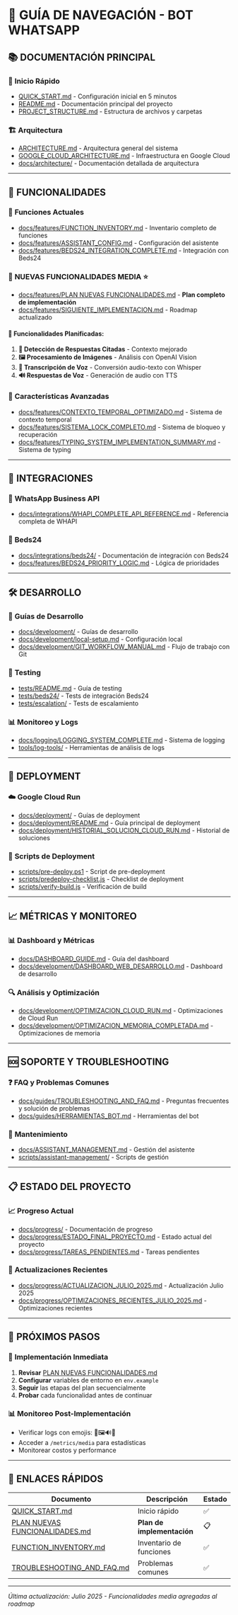 # 🧭 GUÍA DE NAVEGACIÓN - BOT WHATSAPP

## 📚 DOCUMENTACIÓN PRINCIPAL

### 🚀 **Inicio Rápido**
- [QUICK_START.md](./QUICK_START.md) - Configuración inicial en 5 minutos
- [README.md](./README.md) - Documentación principal del proyecto
- [PROJECT_STRUCTURE.md](./PROJECT_STRUCTURE.md) - Estructura de archivos y carpetas

### 🏗️ **Arquitectura**
- [ARCHITECTURE.md](./ARCHITECTURE.md) - Arquitectura general del sistema
- [GOOGLE_CLOUD_ARCHITECTURE.md](./GOOGLE_CLOUD_ARCHITECTURE.md) - Infraestructura en Google Cloud
- [docs/architecture/](./architecture/) - Documentación detallada de arquitectura

---

## 🎯 **FUNCIONALIDADES**

### 🤖 **Funciones Actuales**
- [docs/features/FUNCTION_INVENTORY.md](./features/FUNCTION_INVENTORY.md) - Inventario completo de funciones
- [docs/features/ASSISTANT_CONFIG.md](./features/ASSISTANT_CONFIG.md) - Configuración del asistente
- [docs/features/BEDS24_INTEGRATION_COMPLETE.md](./features/BEDS24_INTEGRATION_COMPLETE.md) - Integración con Beds24

### 📱 **NUEVAS FUNCIONALIDADES MEDIA** ⭐
- [docs/features/PLAN NUEVAS FUNCIONALIDADES.md](./features/PLAN%20NUEVAS%20FUNCIONALIDADES.md) - **Plan completo de implementación**
- [docs/features/SIGUIENTE_IMPLEMENTACION.md](./features/SIGUIENTE_IMPLEMENTACION.md) - Roadmap actualizado

#### 🎯 **Funcionalidades Planificadas:**
1. **📱 Detección de Respuestas Citadas** - Contexto mejorado
2. **🖼️ Procesamiento de Imágenes** - Análisis con OpenAI Vision
3. **🎤 Transcripción de Voz** - Conversión audio-texto con Whisper
4. **🔊 Respuestas de Voz** - Generación de audio con TTS

### 🔧 **Características Avanzadas**
- [docs/features/CONTEXTO_TEMPORAL_OPTIMIZADO.md](./features/CONTEXTO_TEMPORAL_OPTIMIZADO.md) - Sistema de contexto temporal
- [docs/features/SISTEMA_LOCK_COMPLETO.md](./features/SISTEMA_LOCK_COMPLETO.md) - Sistema de bloqueo y recuperación
- [docs/features/TYPING_SYSTEM_IMPLEMENTATION_SUMMARY.md](./features/TYPING_SYSTEM_IMPLEMENTATION_SUMMARY.md) - Sistema de typing

---

## 🔌 **INTEGRACIONES**

### 💬 **WhatsApp Business API**
- [docs/integrations/WHAPI_COMPLETE_API_REFERENCE.md](./integrations/WHAPI_COMPLETE_API_REFERENCE.md) - Referencia completa de WHAPI

### 🏨 **Beds24**
- [docs/integrations/beds24/](./integrations/beds24/) - Documentación de integración con Beds24
- [docs/features/BEDS24_PRIORITY_LOGIC.md](./features/BEDS24_PRIORITY_LOGIC.md) - Lógica de prioridades

---

## 🛠️ **DESARROLLO**

### 📖 **Guías de Desarrollo**
- [docs/development/](./development/) - Guías de desarrollo
- [docs/development/local-setup.md](./development/local-setup.md) - Configuración local
- [docs/development/GIT_WORKFLOW_MANUAL.md](./development/GIT_WORKFLOW_MANUAL.md) - Flujo de trabajo con Git

### 🧪 **Testing**
- [tests/README.md](../tests/README.md) - Guía de testing
- [tests/beds24/](../tests/beds24/) - Tests de integración Beds24
- [tests/escalation/](../tests/escalation/) - Tests de escalamiento

### 📊 **Monitoreo y Logs**
- [docs/logging/LOGGING_SYSTEM_COMPLETE.md](./logging/LOGGING_SYSTEM_COMPLETE.md) - Sistema de logging
- [tools/log-tools/](../tools/log-tools/) - Herramientas de análisis de logs

---

## 🚀 **DEPLOYMENT**

### ☁️ **Google Cloud Run**
- [docs/deployment/](./deployment/) - Guías de deployment
- [docs/deployment/README.md](./deployment/README.md) - Guía principal de deployment
- [docs/deployment/HISTORIAL_SOLUCION_CLOUD_RUN.md](./deployment/HISTORIAL_SOLUCION_CLOUD_RUN.md) - Historial de soluciones

### 🔧 **Scripts de Deployment**
- [scripts/pre-deploy.ps1](../scripts/pre-deploy.ps1) - Script de pre-deployment
- [scripts/predeploy-checklist.js](../scripts/predeploy-checklist.js) - Checklist de deployment
- [scripts/verify-build.js](../scripts/verify-build.js) - Verificación de build

---

## 📈 **MÉTRICAS Y MONITOREO**

### 📊 **Dashboard y Métricas**
- [docs/DASHBOARD_GUIDE.md](./DASHBOARD_GUIDE.md) - Guía del dashboard
- [docs/development/DASHBOARD_WEB_DESARROLLO.md](./development/DASHBOARD_WEB_DESARROLLO.md) - Dashboard de desarrollo

### 🔍 **Análisis y Optimización**
- [docs/development/OPTIMIZACION_CLOUD_RUN.md](./development/OPTIMIZACION_CLOUD_RUN.md) - Optimizaciones de Cloud Run
- [docs/development/OPTIMIZACION_MEMORIA_COMPLETADA.md](./development/OPTIMIZACION_MEMORIA_COMPLETADA.md) - Optimizaciones de memoria

---

## 🆘 **SOPORTE Y TROUBLESHOOTING**

### ❓ **FAQ y Problemas Comunes**
- [docs/guides/TROUBLESHOOTING_AND_FAQ.md](./guides/TROUBLESHOOTING_AND_FAQ.md) - Preguntas frecuentes y solución de problemas
- [docs/guides/HERRAMIENTAS_BOT.md](./guides/HERRAMIENTAS_BOT.md) - Herramientas del bot

### 🔧 **Mantenimiento**
- [docs/ASSISTANT_MANAGEMENT.md](./ASSISTANT_MANAGEMENT.md) - Gestión del asistente
- [scripts/assistant-management/](../scripts/assistant-management/) - Scripts de gestión

---

## 📋 **ESTADO DEL PROYECTO**

### 📈 **Progreso Actual**
- [docs/progress/](./progress/) - Documentación de progreso
- [docs/progress/ESTADO_FINAL_PROYECTO.md](./progress/ESTADO_FINAL_PROYECTO.md) - Estado actual del proyecto
- [docs/progress/TAREAS_PENDIENTES.md](./progress/TAREAS_PENDIENTES.md) - Tareas pendientes

### 🔄 **Actualizaciones Recientes**
- [docs/progress/ACTUALIZACION_JULIO_2025.md](./progress/ACTUALIZACION_JULIO_2025.md) - Actualización Julio 2025
- [docs/progress/OPTIMIZACIONES_RECIENTES_JULIO_2025.md](./progress/OPTIMIZACIONES_RECIENTES_JULIO_2025.md) - Optimizaciones recientes

---

## 🎯 **PRÓXIMOS PASOS**

### 🚀 **Implementación Inmediata**
1. **Revisar** [PLAN NUEVAS FUNCIONALIDADES.md](./features/PLAN%20NUEVAS%20FUNCIONALIDADES.md)
2. **Configurar** variables de entorno en `env.example`
3. **Seguir** las etapas del plan secuencialmente
4. **Probar** cada funcionalidad antes de continuar

### 📊 **Monitoreo Post-Implementación**
- Verificar logs con emojis: 🎤🖼️🔊📱
- Acceder a `/metrics/media` para estadísticas
- Monitorear costos y performance

---

## 🔗 **ENLACES RÁPIDOS**

| Documento | Descripción | Estado |
|-----------|-------------|--------|
| [QUICK_START.md](./QUICK_START.md) | Inicio rápido | ✅ |
| [PLAN NUEVAS FUNCIONALIDADES.md](./features/PLAN%20NUEVAS%20FUNCIONALIDADES.md) | **Plan de implementación** | 📋 |
| [FUNCTION_INVENTORY.md](./features/FUNCTION_INVENTORY.md) | Inventario de funciones | ✅ |
| [TROUBLESHOOTING_AND_FAQ.md](./guides/TROUBLESHOOTING_AND_FAQ.md) | Problemas comunes | ✅ |

---

*Última actualización: Julio 2025 - Funcionalidades media agregadas al roadmap* 